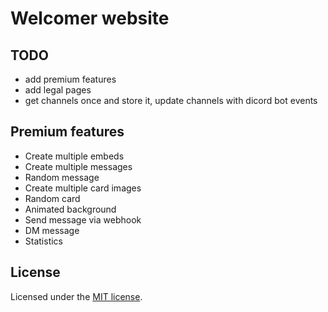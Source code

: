 # Welcomer website

## TODO

- add premium features
- add legal pages
- get channels once and store it, update channels with dicord bot events

## Premium features

- Create multiple embeds
- Create multiple messages
- Random message
- Create multiple card images
- Random card
- Animated background
- Send message via webhook
- DM message
- Statistics

## License

Licensed under the [MIT license](/LICENSE).
